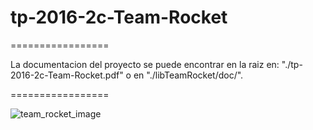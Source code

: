 # tp-2016-2c-Team-Rocket
=================

La documentacion del proyecto se puede encontrar en la raiz en:
"./tp-2016-2c-Team-Rocket.pdf" 
o en "./libTeamRocket/doc/".

=================

![team_rocket_image](https://github.com/sisoputnfrba/tp-2016-2c-Team-Rocket/blob/master/libTeamRocket/doc/images/bannernew.jpg)